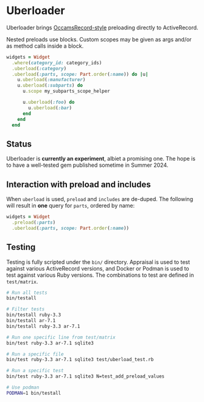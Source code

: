 # Uberloader

Uberloader brings [OccamsRecord-style](https://github.com/jhollinger/occams-record/?tab=readme-ov-file#advanced-eager-loading) preloading directly to ActiveRecord.

Nested preloads use blocks. Custom scopes may be given as args and/or as method calls inside a block.

```ruby
widgets = Widget
  .where(category_id: category_ids)
  .uberload(:category)
  .uberload(:parts, scope: Part.order(:name)) do |u|
    u.uberload(:manufacturer)
    u.uberload(:subparts) do
      u.scope my_subparts_scope_helper

      u.uberload(:foo) do
        u.uberload(:bar)
      end
    end
  end
```

## Status

Uberloader is **currently an experiment**, albiet a promising one. The hope is to have a well-tested gem published sometime in Summer 2024.

## Interaction with preload and includes

When `uberload` is used, `preload` and `includes` are de-duped. The following will result in **one** query for `parts`, ordered by name:

```ruby
widgets = Widget
  .preload(:parts)
  .uberload(:parts, scope: Part.order(:name))
```

## Testing

Testing is fully scripted under the `bin/` directory. Appraisal is used to test against various ActiveRecord versions, and Docker or Podman is used to test against various Ruby versions. The combinations to test are defined in `test/matrix`.

```bash
# Run all tests
bin/testall

# Filter tests
bin/testall ruby-3.3
bin/testall ar-7.1
bin/testall ruby-3.3 ar-7.1

# Run one specific line from test/matrix
bin/test ruby-3.3 ar-7.1 sqlite3

# Run a specific file
bin/test ruby-3.3 ar-7.1 sqlite3 test/uberload_test.rb

# Run a specific test
bin/test ruby-3.3 ar-7.1 sqlite3 N=test_add_preload_values

# Use podman
PODMAN=1 bin/testall
```
